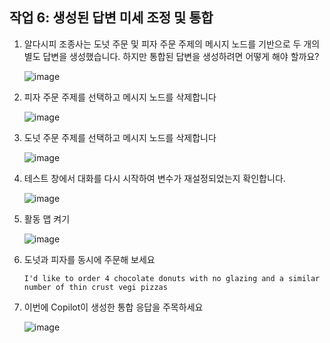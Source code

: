 ## 작업 6: 생성된 답변 미세 조정 및 통합

1. 알다시피 조종사는 도넛 주문 및 피자 주문 주제의 메시지 노드를 기반으로 두 개의 별도 답변을 생성했습니다. 하지만 통합된 답변을 생성하려면 어떻게 해야 할까요?

   ![image](https://github.com/user-attachments/assets/422de4a5-a2e9-4bd7-a86d-4fdda64ebff3)

2. 피자 주문 주제를 선택하고 메시지 노드를 삭제합니다

   ![image](https://github.com/user-attachments/assets/c5cc4d04-b991-49b6-8737-8e23fc1c8aa7)


3. 도넛 주문 주제를 선택하고 메시지 노드를 삭제합니다

   ![image](https://github.com/user-attachments/assets/72b050df-0e87-4a0f-853b-9824fcc9c80b)


4. 테스트 창에서 대화를 다시 시작하여 변수가 재설정되었는지 확인합니다.

   ![image](https://github.com/user-attachments/assets/7a0346af-dd0f-4931-adef-417b99591c51)

5. 활동 맵 켜기

   ![image](https://github.com/user-attachments/assets/73d3d7eb-a3d0-4004-bdec-b4a6c1884cd2)


6. 도넛과 피자를 동시에 주문해 보세요

   ```
   I'd like to order 4 chocolate donuts with no glazing and a similar number of thin crust vegi pizzas
   ```

7. 이번에 Copilot이 생성한 통합 응답을 주목하세요

   ![image](https://github.com/user-attachments/assets/2a7a2eca-a5ec-4952-8603-5182ae3a8ff1)


